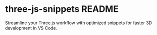 # three-js-snippets README

Streamline your Three.js workflow with optimized snippets for faster 3D development in VS Code.
